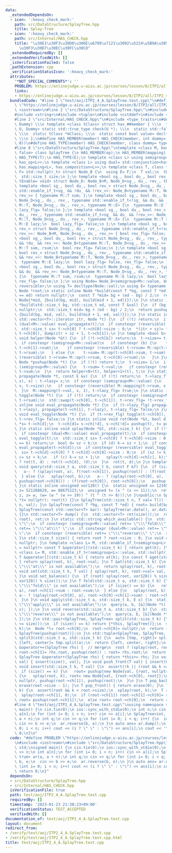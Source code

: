 ```yaml
---
data:
  _extendedDependsOn:
  - icon: ':heavy_check_mark:'
    path: src/DataStructure/SplayTree.hpp
    title: Splay-Tree
  - icon: ':heavy_check_mark:'
    path: src/Internal/HAS_CHECK.hpp
    title: "\u30E1\u30F3\u30D0\u306E\u6709\u7121\u3092\u5224\u5B9A\u3059\u308B\u30C6\
      \u30F3\u30D7\u30EC\u30FC\u30C8"
  _extendedRequiredBy: []
  _extendedVerifiedWith: []
  _isVerificationFailed: false
  _pathExtension: cpp
  _verificationStatusIcon: ':heavy_check_mark:'
  attributes:
    '*NOT_SPECIAL_COMMENTS*': ''
    PROBLEM: https://onlinejudge.u-aizu.ac.jp/courses/lesson/8/ITP2/all/ITP2_4_A
    links:
    - https://onlinejudge.u-aizu.ac.jp/courses/lesson/8/ITP2/all/ITP2_4_A
  bundledCode: "#line 1 \"test/aoj/ITP2_4_A.SplayTree.test.cpp\"\n#define PROBLEM\
    \ \"https://onlinejudge.u-aizu.ac.jp/courses/lesson/8/ITP2/all/ITP2_4_A\"\n#include\
    \ <iostream>\n#line 2 \"src/DataStructure/SplayTree.hpp\"\n#include <vector>\n\
    #include <string>\n#include <tuple>\n#include <cstddef>\n#include <cassert>\n\
    #line 2 \"src/Internal/HAS_CHECK.hpp\"\n#include <type_traits>\n#define HAS_CHECK(member,\
    \ Dummy) \\\n template <class tClass> struct has_##member { \\\n  template <class\
    \ U, Dummy> static std::true_type check(U *); \\\n  static std::false_type check(...);\
    \ \\\n  static tClass *mClass; \\\n  static const bool value= decltype(check(mClass))::value;\
    \ \\\n };\n#define HAS_MEMBER(member) HAS_CHECK(member, int dummy= (&U::member,\
    \ 0))\n#define HAS_TYPE(member) HAS_CHECK(member, class dummy= typename U::member)\n\
    #line 8 \"src/DataStructure/SplayTree.hpp\"\ntemplate <class M, bool reversible=\
    \ false> class SplayTree {\n HAS_MEMBER(op);\n HAS_MEMBER(mapping);\n HAS_MEMBER(composition);\n\
    \ HAS_TYPE(T);\n HAS_TYPE(E);\n template <class L> using semigroup= std::conjunction<has_T<L>,\
    \ has_op<L>>;\n template <class L> using dual= std::conjunction<has_T<L>, has_E<L>,\
    \ has_mapping<L>, has_composition<L>>;\n template <class T, class tDerived, class\
    \ F= std::nullptr_t> struct Node_B {\n  using E= F;\n  T val;\n  tDerived *ch[2];\n\
    \  std::size_t size;\n };\n template <bool sg_, bool du_, bool rev_, typename\
    \ tEnable= void> struct Node_D: Node_B<M, Node_D<sg_, du_, rev_, tEnable>> {};\n\
    \ template <bool sg_, bool du_, bool rev_> struct Node_D<sg_, du_, rev_, typename\
    \ std::enable_if_t<sg_ && !du_ && !rev_>>: Node_B<typename M::T, Node_D<sg_, du_,\
    \ rev_>> { typename M::T sum; };\n template <bool sg_, bool du_, bool rev_> struct\
    \ Node_D<sg_, du_, rev_, typename std::enable_if_t<!sg_ && du_ && !rev_>>: Node_B<typename\
    \ M::T, Node_D<sg_, du_, rev_>, typename M::E> {\n  typename M::E lazy;\n  bool\
    \ lazy_flg= false;\n };\n template <bool sg_, bool du_, bool rev_> struct Node_D<sg_,\
    \ du_, rev_, typename std::enable_if_t<sg_ && du_ && !rev_>>: Node_B<typename\
    \ M::T, Node_D<sg_, du_, rev_>, typename M::E> {\n  typename M::T sum;\n  typename\
    \ M::E lazy;\n  bool lazy_flg= false;\n };\n template <bool sg_, bool du_, bool\
    \ rev_> struct Node_D<sg_, du_, rev_, typename std::enable_if_t<!sg_ && !du_ &&\
    \ rev_>>: Node_B<M, Node_D<sg_, du_, rev_>> { bool rev_flg= false; };\n template\
    \ <bool sg_, bool du_, bool rev_> struct Node_D<sg_, du_, rev_, typename std::enable_if_t<sg_\
    \ && !du_ && rev_>>: Node_B<typename M::T, Node_D<sg_, du_, rev_>> {\n  typename\
    \ M::T sum, rsum;\n  bool rev_flg= false;\n };\n template <bool sg_, bool du_,\
    \ bool rev_> struct Node_D<sg_, du_, rev_, typename std::enable_if_t<!sg_ && du_\
    \ && rev_>>: Node_B<typename M::T, Node_D<sg_, du_, rev_>, typename M::E> {\n\
    \  typename M::E lazy;\n  bool lazy_flg= false, rev_flg= false;\n };\n template\
    \ <bool sg_, bool du_, bool rev_> struct Node_D<sg_, du_, rev_, typename std::enable_if_t<sg_\
    \ && du_ && rev_>>: Node_B<typename M::T, Node_D<sg_, du_, rev_>, typename M::E>\
    \ {\n  typename M::T sum, rsum;\n  typename M::E lazy;\n  bool lazy_flg= false,\
    \ rev_flg= false;\n };\n using Node= Node_D<semigroup<M>::value, dual<M>::value,\
    \ reversible>;\n using T= decltype(Node::val);\n using E= typename Node::E;\n\
    \ Node *root;\n static inline Node *build(const T *bg, const T *ed) {\n  if (bg\
    \ == ed) return nullptr;\n  const T *mid= bg + (ed - bg) / 2;\n  return pushup(new\
    \ Node{*mid, {build(bg, mid), build(mid + 1, ed)}});\n }\n static inline Node\
    \ *build(std::size_t bg, std::size_t ed, const T &val) {\n  if (bg == ed) return\
    \ nullptr;\n  std::size_t mid= bg + (ed - bg) / 2;\n  return pushup(new Node{val,\
    \ {build(bg, mid, val), build(mid + 1, ed, val)}});\n }\n static inline void dump(typename\
    \ std::vector<T>::iterator itr, Node *t) {\n  if (!t) return;\n  if constexpr\
    \ (dual<M>::value) eval_propagate(t);\n  if constexpr (reversible) eval_toggle(t);\n\
    \  std::size_t sz= t->ch[0] ? t->ch[0]->size : 0;\n  *(itr + sz)= t->val, dump(itr,\
    \ t->ch[0]), dump(itr + sz + 1, t->ch[1]);\n }\n template <bool b> static inline\
    \ void helper(Node *&t) {\n  if (!t->ch[b]) return;\n  t->size+= t->ch[b]->size;\n\
    \  if constexpr (semigroup<M>::value)\n   if constexpr (b) {\n    t->sum= M::op(t->sum,\
    \ t->ch[1]->sum);\n    if constexpr (reversible) t->rsum= M::op(t->ch[1]->rsum,\
    \ t->rsum);\n   } else {\n    t->sum= M::op(t->ch[0]->sum, t->sum);\n    if constexpr\
    \ (reversible) t->rsum= M::op(t->rsum, t->ch[0]->rsum);\n   }\n }\n static inline\
    \ Node *pushup(Node *t) {\n  if (!t) return t;\n  t->size= 1;\n  if constexpr\
    \ (semigroup<M>::value) {\n   t->sum= t->val;\n   if constexpr (reversible) t->rsum=\
    \ t->sum;\n  }\n  return helper<0>(t), helper<1>(t), t;\n }\n static inline void\
    \ propagate(Node *t, const E &x) {\n  if (!t) return;\n  t->lazy_flg ? (M::composition(t->lazy,\
    \ x), x) : t->lazy= x;\n  if constexpr (semigroup<M>::value) {\n   M::mapping(t->sum,\
    \ x, t->size);\n   if constexpr (reversible) M::mapping(t->rsum, x, t->size);\n\
    \  }\n  M::mapping(t->val, x, 1), t->lazy_flg= true;\n }\n static inline void\
    \ toggle(Node *t) {\n  if (!t) return;\n  if constexpr (semigroup<M>::value) std::swap(t->sum,\
    \ t->rsum);\n  std::swap(t->ch[0], t->ch[1]), t->rev_flg= !t->rev_flg;\n }\n static\
    \ inline void eval_propagate(Node *t) {\n  if (t->lazy_flg) propagate(t->ch[0],\
    \ t->lazy), propagate(t->ch[1], t->lazy), t->lazy_flg= false;\n }\n static inline\
    \ void eval_toggle(Node *t) {\n  if (t->rev_flg) toggle(t->ch[0]), toggle(t->ch[1]),\
    \ t->rev_flg= false;\n }\n static inline void rot(Node *&t, bool d) {\n  Node\
    \ *s= t->ch[d];\n  t->ch[d]= s->ch[!d], s->ch[!d]= pushup(t), t= pushup(s);\n\
    \ }\n static inline void splay(Node *&t, std::size_t k) {\n  if (!t) return;\n\
    \  if constexpr (dual<M>::value) eval_propagate(t);\n  if constexpr (reversible)\
    \ eval_toggle(t);\n  std::size_t sz= t->ch[0] ? t->ch[0]->size : 0;\n  if (sz\
    \ == k) return;\n  bool d= sz < k;\n  if (d) k-= sz + 1;\n  if constexpr (dual<M>::value)\
    \ eval_propagate(t->ch[d]);\n  if constexpr (reversible) eval_toggle(t->ch[d]);\n\
    \  sz= t->ch[d]->ch[0] ? t->ch[d]->ch[0]->size : 0;\n  if (sz != k) {\n   bool\
    \ c= sz < k;\n   if (c) k-= sz + 1;\n   splay(t->ch[d]->ch[c], k);\n   c == d\
    \ ? rot(t, d) : rot(t->ch[d], !d);\n  }\n  rot(t, d);\n }\n template <class F>\
    \ void query(std::size_t a, std::size_t b, const F &f) {\n  if (size() == b) {\n\
    \   a-- ? (splay(root, a), f(root->ch[1]), pushup(root)) : (f(root), root);\n\
    \  } else {\n   splay(root, b);\n   a-- ? (splay(root->ch[0], a), f(root->ch[0]->ch[1]),\
    \ pushup(root->ch[0])) : (f(root->ch[0]), root->ch[0]);\n   pushup(root);\n  }\n\
    \ }\n static inline unsigned xor128() {\n  static unsigned x= 123456789, y= 362436069,\
    \ z= 521288629, w= 88675123;\n  unsigned t= (x ^ (x << 11));\n  return x= y, y=\
    \ z, z= w, (w= (w ^ (w >> 19)) ^ (t ^ (t >> 8)));\n }\npublic:\n SplayTree(Node\
    \ *t= nullptr): root(t) {}\n SplayTree(std::size_t n, T val= T()) { root= build(0,\
    \ n, val); }\n SplayTree(const T *bg, const T *ed) { root= build(bg, ed); }\n\
    \ SplayTree(const std::vector<T> &ar): SplayTree(ar.data(), ar.data() + ar.size())\
    \ {}\n std::vector<T> dump() {\n  std::vector<T> ret(size());\n  return dump(ret.begin(),\
    \ root), ret;\n }\n static std::string which_available() {\n  std::string ret=\
    \ \"\";\n  if constexpr (semigroup<M>::value) ret+= \"\\\"fold\\\" \";\n  else\
    \ ret+= \"\\\"at\\\" \";\n  if constexpr (dual<M>::value) ret+= \"\\\"apply\\\"\
    \ \";\n  if constexpr (reversible) ret+= \"\\\"reverse\\\" \";\n  return ret;\n\
    \ }\n std::size_t size() { return root ? root->size : 0; }\n void clear() { root=\
    \ nullptr; }\n template <class L= M, std::enable_if_t<semigroup<L>::value, std::nullptr_t>\
    \ = nullptr> const T &operator[](std::size_t k) { return get(k); }\n template\
    \ <class L= M, std::enable_if_t<!semigroup<L>::value, std::nullptr_t> = nullptr>\
    \ T &operator[](std::size_t k) { return at(k); }\n const T &get(std::size_t k)\
    \ { return splay(root, k), root->val; }\n T &at(std::size_t k) {\n  static_assert(!semigroup<M>::value,\
    \ \"\\\"at\\\" is not available\");\n  return splay(root, k), root->val;\n }\n\
    \ void set(std::size_t k, T val) { splay(root, k), root->val= val, pushup(root);\
    \ }\n void set_balance() {\n  if (root) splay(root, xor128() % size()), splay(root,\
    \ xor128() % size());\n }\n T fold(std::size_t a, std::size_t b) {\n  static_assert(semigroup<M>::value,\
    \ \"\\\"fold\\\" is not available\");\n  if (size() == b) {\n   return a-- ? splay(root,\
    \ a), root->ch[1]->sum : root->sum;\n  } else {\n   splay(root, b);\n   return\
    \ a-- ? (splay(root->ch[0], a), root->ch[0]->ch[1]->sum) : root->ch[0]->sum;\n\
    \  }\n }\n void apply(std::size_t a, std::size_t b, E x) {\n  static_assert(dual<M>::value,\
    \ \"\\\"apply\\\" is not available\");\n  query(a, b, [&](Node *t) { propagate(t,\
    \ x); });\n }\n void reverse(std::size_t a, std::size_t b) {\n  static_assert(reversible,\
    \ \"\\\"reverse\\\" is not available\");\n  query(a, b, [&](Node *t) { toggle(t);\
    \ });\n }\n std::pair<SplayTree, SplayTree> split(std::size_t k) {\n  assert(k\
    \ <= size());\n  if (size() == k) return {*this, SplayTree()};\n  splay(root,\
    \ k);\n  Node *l= root->ch[0];\n  root->ch[0]= nullptr;\n  return {SplayTree(l),\
    \ SplayTree(pushup(root))};\n }\n std::tuple<SplayTree, SplayTree, SplayTree>\
    \ split3(std::size_t a, std::size_t b) {\n  auto [tmp, right]= split(b);\n  auto\
    \ [left, center]= tmp.split(a);\n  return {left, center, right};\n }\n SplayTree\
    \ &operator+=(SplayTree rhs) {  // merge\n  root ? (splay(root, root->size - 1),\
    \ root->ch[1]= rhs.root, pushup(root)) : root= rhs.root;\n  return *this;\n }\n\
    \ SplayTree &operator+(SplayTree rhs) { return *this+= rhs; }\n void push_back(T\
    \ val) { insert(size(), val); }\n void push_front(T val) { insert(0, val); }\n\
    \ void insert(std::size_t k, T val) {\n  assert(!k || (root && k <= root->size));\n\
    \  if (size() == k) {\n   root= pushup(new Node{val, {root, nullptr}});\n  } else\
    \ {\n   splay(root, k), root= new Node{val, {root->ch[0], root}};\n   root->ch[1]->ch[0]=\
    \ nullptr, pushup(root->ch[1]), pushup(root);\n  }\n }\n T pop_back() { return\
    \ erase(root->size - 1); }\n T pop_front() { return erase(0); }\n T erase(std::size_t\
    \ k) {\n  assert(root && k < root->size);\n  splay(root, k);\n  T ret= root->val;\n\
    \  splay(root->ch[1], 0);\n  if (root->ch[1]) root->ch[1]->ch[0]= root->ch[0],\
    \ root= pushup(root->ch[1]);\n  else root= root->ch[0];\n  return ret;\n }\n};\n\
    #line 4 \"test/aoj/ITP2_4_A.SplayTree.test.cpp\"\nusing namespace std;\nsigned\
    \ main() {\n cin.tie(0);\n ios::sync_with_stdio(0);\n int n;\n cin >> n;\n int\
    \ a[n];\n for (int i= 0; i < n; i++) cin >> a[i];\n SplayTree<int, true> ar(a,\
    \ a + n);\n int q;\n cin >> q;\n for (int i= 0; i < q; i++) {\n  int b, e;\n \
    \ cin >> b >> e;\n  ar.reverse(b, e);\n }\n auto ans= ar.dump();\n for (int i=\
    \ 0; i < n; i++) cout << (i ? \" \" : \"\") << ans[i];\n cout << '\\n';\n return\
    \ 0;\n}\n"
  code: "#define PROBLEM \"https://onlinejudge.u-aizu.ac.jp/courses/lesson/8/ITP2/all/ITP2_4_A\"\
    \n#include <iostream>\n#include \"src/DataStructure/SplayTree.hpp\"\nusing namespace\
    \ std;\nsigned main() {\n cin.tie(0);\n ios::sync_with_stdio(0);\n int n;\n cin\
    \ >> n;\n int a[n];\n for (int i= 0; i < n; i++) cin >> a[i];\n SplayTree<int,\
    \ true> ar(a, a + n);\n int q;\n cin >> q;\n for (int i= 0; i < q; i++) {\n  int\
    \ b, e;\n  cin >> b >> e;\n  ar.reverse(b, e);\n }\n auto ans= ar.dump();\n for\
    \ (int i= 0; i < n; i++) cout << (i ? \" \" : \"\") << ans[i];\n cout << '\\n';\n\
    \ return 0;\n}"
  dependsOn:
  - src/DataStructure/SplayTree.hpp
  - src/Internal/HAS_CHECK.hpp
  isVerificationFile: true
  path: test/aoj/ITP2_4_A.SplayTree.test.cpp
  requiredBy: []
  timestamp: '2023-01-23 21:38:23+09:00'
  verificationStatus: TEST_ACCEPTED
  verifiedWith: []
documentation_of: test/aoj/ITP2_4_A.SplayTree.test.cpp
layout: document
redirect_from:
- /verify/test/aoj/ITP2_4_A.SplayTree.test.cpp
- /verify/test/aoj/ITP2_4_A.SplayTree.test.cpp.html
title: test/aoj/ITP2_4_A.SplayTree.test.cpp
---
```

